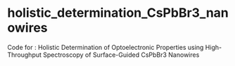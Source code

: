 # holistic_determination_CsPbBr3_nanowires
 Code for : Holistic Determination of Optoelectronic Properties using High-Throughput Spectroscopy of Surface-Guided CsPbBr3 Nanowires
